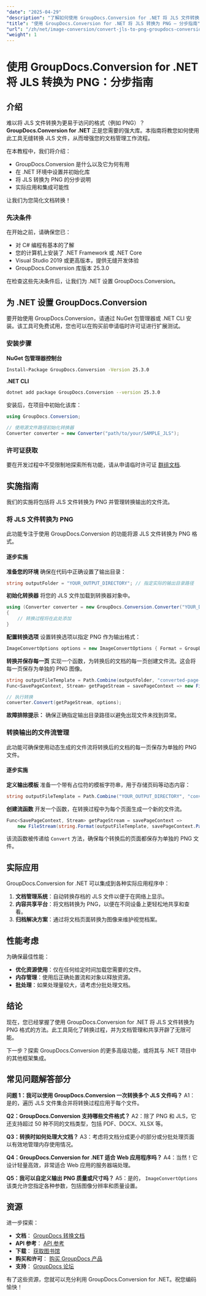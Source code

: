 ```yaml
---
"date": "2025-04-29"
"description": "了解如何使用 GroupDocs.Conversion for .NET 将 JLS 文件转换为高质量的 PNG 图像。本指南内容详尽，涵盖设置、转换步骤和实际应用。"
"title": "使用 GroupDocs.Conversion for .NET 将 JLS 转换为 PNG — 分步指南"
"url": "/zh/net/image-conversion/convert-jls-to-png-groupdocs-conversion-net/"
"weight": 1
---
```


# 使用 GroupDocs.Conversion for .NET 将 JLS 转换为 PNG：分步指南

## 介绍
难以将 JLS 文件转换为更易于访问的格式（例如 PNG）？ **GroupDocs.Conversion for .NET** 正是您需要的强大库。本指南将教您如何使用此工具无缝转换 JLS 文件，从而增强您的文档管理工作流程。

在本教程中，我们将介绍：
- GroupDocs.Conversion 是什么以及它为何有用
- 在 .NET 环境中设置并初始化库
- 将 JLS 转换为 PNG 的分步说明
- 实际应用和集成可能性

让我们为您简化文档转换！

### 先决条件
在开始之前，请确保您已：
- 对 C# 编程有基本的了解
- 您的计算机上安装了 .NET Framework 或 .NET Core
- Visual Studio 2019 或更高版本，提供无缝开发体验
- GroupDocs.Conversion 库版本 25.3.0

在检查这些先决条件后，让我们为 .NET 设置 GroupDocs.Conversion。

## 为 .NET 设置 GroupDocs.Conversion
要开始使用 GroupDocs.Conversion，请通过 NuGet 包管理器或 .NET CLI 安装。该工具可免费试用，您也可以在购买前申请临时许可证进行扩展测试。

### 安装步骤
**NuGet 包管理器控制台**

```bash
Install-Package GroupDocs.Conversion -Version 25.3.0
```

**.NET CLI**

```bash
dotnet add package GroupDocs.Conversion --version 25.3.0
```

安装后，在项目中初始化该库：

```csharp
using GroupDocs.Conversion;

// 使用源文件路径初始化转换器
Converter converter = new Converter("path/to/your/SAMPLE_JLS");
```

### 许可证获取
要在开发过程中不受限制地探索所有功能，请从申请临时许可证 [群组文档](https://purchase。groupdocs.com/temporary-license/).

## 实施指南
我们的实施将包括将 JLS 文件转换为 PNG 并管理转换输出的文件流。

### 将 JLS 文件转换为 PNG
此功能专注于使用 GroupDocs.Conversion 的功能将源 JLS 文件转换为 PNG 格式。

#### 逐步实施
**准备您的环境**
确保在代码中正确设置了输出目录：

```csharp
string outputFolder = "YOUR_OUTPUT_DIRECTORY"; // 指定实际的输出目录路径
```

**初始化转换器**
将您的 JLS 文件加载到转换器对象中。

```csharp
using (Converter converter = new GroupDocs.Conversion.Converter("YOUR_DOCUMENT_DIRECTORY/SAMPLE_JLS"))
{
    // 转换过程将在此处添加
}
```

**配置转换选项**
设置转换选项以指定 PNG 作为输出格式：

```csharp
ImageConvertOptions options = new ImageConvertOptions { Format = GroupDocs.Conversion.FileTypes.ImageFileType.Png };
```

**转换并保存每一页**
实现一个函数，为转换后的文档的每一页创建文件流。这会将每一页保存为单独的 PNG 图像。

```csharp
string outputFileTemplate = Path.Combine(outputFolder, "converted-page-{0}.png");
Func<SavePageContext, Stream> getPageStream = savePageContext => new FileStream(string.Format(outputFileTemplate, savePageContext.Page), FileMode.Create);

// 执行转换
converter.Convert(getPageStream, options);
```

**故障排除提示：** 确保正确指定输出目录路径以避免出现文件未找到异常。

### 转换输出的文件流管理
此功能可确保使用动态生成的文件流将转换后的文档的每一页保存为单独的 PNG 文件。

#### 逐步实施
**定义输出模板**
准备一个带有占位符的模板字符串，用于存储页码等动态内容：

```csharp
string outputFileTemplate = Path.Combine("YOUR_OUTPUT_DIRECTORY", "converted-page-{0}.png");
```

**创建流函数**
开发一个函数，在转换过程中为每个页面生成一个新的文件流。

```csharp
Func<SavePageContext, Stream> getPageStream = savePageContext => 
    new FileStream(string.Format(outputFileTemplate, savePageContext.Page), FileMode.Create);
```

该流函数被传递给 `Convert` 方法，确保每个转换后的页面都保存为单独的 PNG 文件。

## 实际应用
GroupDocs.Conversion for .NET 可以集成到各种实际应用程序中：
1. **文档管理系统**：自动转换存档的 JLS 文件以便于在网络上显示。
2. **内容共享平台**：将文档转换为 PNG，以便在不同设备上更轻松地共享和查看。
3. **归档解决方案**：通过将文档页面转换为图像来维护视觉档案。

## 性能考虑
为确保最佳性能：
- **优化资源使用**：仅在任何给定时间加载您需要的文件。
- **内存管理**：使用后正确处置流和对象以释放资源。
- **批处理**：如果处理量较大，请考虑分批处理文档。

## 结论
现在，您已经掌握了使用 GroupDocs.Conversion for .NET 将 JLS 文件转换为 PNG 格式的方法。此工具简化了转换过程，并为文档管理和共享开辟了无限可能。

下一步？探索 GroupDocs.Conversion 的更多高级功能，或将其与 .NET 项目中的其他框架集成。

## 常见问题解答部分
**问题 1：我可以使用 GroupDocs.Conversion 一次转换多个 JLS 文件吗？**
A1：是的，遍历 JLS 文件集合并将转换过程应用于每个文件。

**Q2：GroupDocs.Conversion 支持哪些文件格式？**
A2：除了 PNG 和 JLS，它还支持超过 50 种不同的文档类型，包括 PDF、DOCX、XLSX 等。

**Q3：转换时如何处理大文档？**
A3：考虑将文档分成更小的部分或分批处理页面以有效地管理内存使用情况。

**Q4：GroupDocs.Conversion for .NET 适合 Web 应用程序吗？**
A4：当然！它设计轻量高效，非常适合 Web 应用的服务器端处理。

**Q5：我可以自定义输出 PNG 质量或尺寸吗？**
A5：是的， `ImageConvertOptions` 该类允许您指定各种参数，包括图像分辨率和质量设置。

## 资源
进一步探索：
- **文档**： [GroupDocs 转换文档](https://docs.groupdocs.com/conversion/net/)
- **API 参考**： [API 参考](https://reference.groupdocs.com/conversion/net/)
- **下载**： [获取图书馆](https://releases.groupdocs.com/conversion/net/)
- **购买和许可**： [购买 GroupDocs 产品](https://purchase.groupdocs.com/buy)
- **支持**： [GroupDocs 论坛](https://forum.groupdocs.com/c/conversion/10)

有了这些资源，您就可以充分利用 GroupDocs.Conversion for .NET。祝您编码愉快！